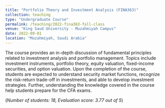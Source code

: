 ```yaml
---
title: "Portfolio Theory and Investment Analysis (FINA363)"
collection: teaching
type: "Undergraduate Course"
permalink: /teaching/2022-fina363-fall-class
venue: "King Saud University - Muzahmiyah Campus"
date: 2022-09-01
location: "Muzahmiyah, Saudi Arabia"
---
```


The course provides an in-depth discussion of fundamental principles related to investment analysis and portfolio management. Topics include investment instruments, portfolio theory, equity valuation, fixed-income securities, and option valuation. Upon the completion of the course, students are expected to understand security market functions, recognize the risk-return trade-off in investments, and able to develop investment strategies. Further, understanding the knowledge covered in the course help students prepare for the CFA exams. 

(*Number of students: 18, Evaluation score: 3.77 out of 5*)